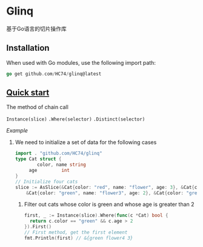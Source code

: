 # Glinq
基于Go语言的切片操作库
## Installation

When used with Go modules, use the following import path:
```go
go get github.com/HC74/glinq@latest
```
## <u>Quick start</u>
The method of chain call

`Instance(slice)` `.Where(selector)` `.Distinct(selector)`

*Example*
1. We need to initialize a set of data for the following cases
    ```go
   import . "github.com/HC74/glinq"
   type Cat struct {
	        color, name string
         age         int
    }
   // Initialize four cats
   slice := AsSlice(&Cat{color: "red", name: "flower", age: 3}, &Cat{color: "blue", name: "flower2", age: 5},
		&Cat{color: "green", name: "flower3", age: 2}, &Cat{color: "green", name: "flower4", age: 3})
    ```
   1. Filter out cats whose color is green and whose age is greater than 2
      ```go
      first, _ := Instance(slice).Where(func(c *Cat) bool {
        return c.color == "green" && c.age > 2
      }).First()
      // First method, get the first element
      fmt.Println(first) // &{green flower4 3}
      ```